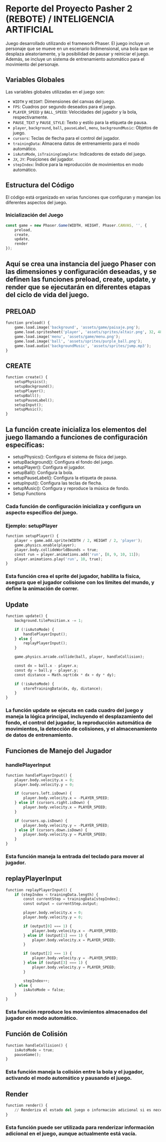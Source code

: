 # Reporte del Proyecto Pasher 2 (REBOTE) / INTELIGENCIA ARTIFICIAL

Juego desarrollado utilizando el framework Phaser. El juego incluye un personaje que se mueve en un escenario bidimensional, una bola que se desplaza aleatoriamente, y la posibilidad de pausar y reiniciar el juego. Además, se incluye un sistema de entrenamiento automático para el movimiento del personaje.

## Variables Globales
Las variables globales utilizadas en el juego son:

- `WIDTH` y `HEIGHT`: Dimensiones del canvas del juego.
- `FPS`: Cuadros por segundo deseados para el juego.
- `PLAYER_SPEED` y `BALL_SPEED`: Velocidades del jugador y la bola, respectivamente.
- `PAUSE_TEXT` y `PAUSE_STYLE`: Texto y estilo para la etiqueta de pausa.
- `player`, `background`, `ball`, `pauseLabel`, `menu`, `backgroundMusic`: Objetos de juego.
- `cursors`: Teclas de flecha para el control del jugador.
- `trainingData`: Almacena datos de entrenamiento para el modo automático.
- `isAutoMode`, `isTrainingComplete`: Indicadores de estado del juego.
- `JX`, `JY`: Posiciones del jugador.
- `stepIndex`: Índice para la reproducción de movimientos en modo automático.

## Estructura del Código
El código está organizado en varias funciones que configuran y manejan los diferentes aspectos del juego.

### Inicialización del Juego
```javascript
const game = new Phaser.Game(WIDTH, HEIGHT, Phaser.CANVAS, '', {
    preload,
    create,
    update,
    render
});
```
## Aquí se crea una instancia del juego Phaser con las dimensiones y configuración deseadas, y se definen las funciones preload, create, update, y render que se ejecutarán en diferentes etapas del ciclo de vida del juego.

## PRELOAD
```python
function preload() {
    game.load.image('background', 'assets/game/paisaje.png');
    game.load.spritesheet('player', 'assets/sprites/altair.png', 32, 48);
    game.load.image('menu', 'assets/game/menu.png');
    game.load.image('ball', 'assets/sprites/purple_ball.png');
    game.load.audio('backgroundMusic', 'assets/sprites/jump.mp3');
}
```
## CREATE
```python
function create() {
    setupPhysics();
    setupBackground();
    setupPlayer();
    setupBall();
    setupPauseLabel();
    setupInput();
    setupMusic();
}
```

## La función create inicializa los elementos del juego llamando a funciones de configuración específicas:

- setupPhysics(): Configura el sistema de física del juego.
- setupBackground(): Configura el fondo del juego.
- setupPlayer(): Configura el jugador.
- setupBall(): Configura la bola.
- setupPauseLabel(): Configura la etiqueta de pausa.
- setupInput(): Configura las teclas de flecha.
- setupMusic(): Configura y reproduce la música de fondo.
- Setup Functions

### Cada función de configuración inicializa y configura un aspecto específico del juego.

### Ejemplo: setupPlayer
```python
function setupPlayer() {
    player = game.add.sprite(WIDTH / 2, HEIGHT / 2, 'player');
    game.physics.enable(player);
    player.body.collideWorldBounds = true;
    const run = player.animations.add('run', [8, 9, 10, 11]);
    player.animations.play('run', 10, true);
}
```

### Esta función crea el sprite del jugador, habilita la física, asegura que el jugador colisione con los límites del mundo, y define la animación de correr.

## Update
```python
function update() {
    background.tilePosition.x -= 1;

    if (!isAutoMode) {
        handlePlayerInput();
    } else {
        replayPlayerInput();
    }

    game.physics.arcade.collide(ball, player, handleCollision);

    const dx = ball.x - player.x;
    const dy = ball.y - player.y;
    const distance = Math.sqrt(dx * dx + dy * dy);

    if (!isAutoMode) {
        storeTrainingData(dx, dy, distance);
    }
}
```
### La función update se ejecuta en cada cuadro del juego y maneja la lógica principal, incluyendo el desplazamiento del fondo, el control del jugador, la reproducción automática de movimientos, la detección de colisiones, y el almacenamiento de datos de entrenamiento.

## Funciones de Manejo del Jugador
### handlePlayerInput
```python
function handlePlayerInput() {
    player.body.velocity.x = 0;
    player.body.velocity.y = 0;

    if (cursors.left.isDown) {
        player.body.velocity.x = -PLAYER_SPEED;
    } else if (cursors.right.isDown) {
        player.body.velocity.x = PLAYER_SPEED;
    }

    if (cursors.up.isDown) {
        player.body.velocity.y = -PLAYER_SPEED;
    } else if (cursors.down.isDown) {
        player.body.velocity.y = PLAYER_SPEED;
    }
}
```
### Esta función maneja la entrada del teclado para mover al jugador.

## replayPlayerInput
```python
function replayPlayerInput() {
    if (stepIndex < trainingData.length) {
        const currentStep = trainingData[stepIndex];
        const output = currentStep.output;

        player.body.velocity.x = 0;
        player.body.velocity.y = 0;

        if (output[0] === 1) {
            player.body.velocity.x = -PLAYER_SPEED;
        } else if (output[1] === 1) {
            player.body.velocity.x = PLAYER_SPEED;
        }

        if (output[2] === 1) {
            player.body.velocity.y = -PLAYER_SPEED;
        } else if (output[3] === 1) {
            player.body.velocity.y = PLAYER_SPEED;
        }

        stepIndex++;
    } else {
        isAutoMode = false;
    }
}
```
### Esta función reproduce los movimientos almacenados del jugador en modo automático.

## Función de Colisión
```python
function handleCollision() {
    isAutoMode = true;
    pauseGame();
}
```
### Esta función maneja la colisión entre la bola y el jugador, activando el modo automático y pausando el juego.

## Render
```python
function render() {
    // Renderiza el estado del juego o información adicional si es necesario
}
```

### Esta función puede ser utilizada para renderizar información adicional en el juego, aunque actualmente está vacía.

